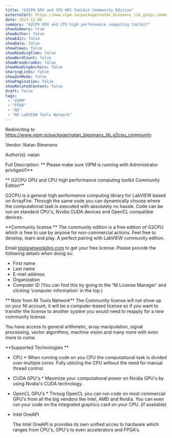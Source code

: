 ```yaml
---
title: "G2CPU GPU and CPU HPC Toolkit Community Edition"
externalUrl: https://www.vipm.io/package/natan_biesmans_lib_g2cpu_community
date: 2023-12-06
summary: "G2CPU GPU and CPU high performance computing toolkit"
showSummary: true
showAuthor: false
showEdit: false
showData: false
showViews: false
showReadingTime: false
showWordCount: false
showBreadcrumbs: false
showHeadingAnchors: false
sharingLinks: false
showZenMode: false
showPagination: false
showRelatedContent: false
draft: false
tags:
 - "VIPM"
 - "FPGA"
 - "NI"
 - "NI LabVIEW Tools Network"
---
```


Redirecting to https://www.vipm.io/package/natan_biesmans_lib_g2cpu_community

Vendor: Natan Biesmans

Author(s): natan
 
Full Description:
** Please make sure VIPM is running with Administrator privliges!!!**

** G2CPU GPU and CPU high performance computing toolkit Community Edition**

G2CPU is a general high performance computing library for LabVIEW based on ArrayFire.
Through the same code you can dynamically choose where the computational task is executed with absolutely no hassle. Code can be run on standard CPU's, Nvidia CUDA devices and OpenCL compatible devices.

**Community license **
The community edition is a free edition of G2CPU which is free to use by anyone for non-commercial actions.
Feel free to develop, learn and play. A perfect pairing with LabVIEW community edition.

Email toolsnetwork@ni.com to get your free license. 
Please provide the following details when doing so:
- First name
- Last name
- E-mail address
- Organization
- Computer ID (You can find this by going to the 'NI License Manager' and clicking 'computer information' in the top.)

** Note from NI Tools Network**
The Community license will not show up on your NI account, it will be a computer-based license so if you want to transfer the license to another system you would need to reapply for a new community license.

You have access to general arithmetic, array manipulation, signal processing, vector algorithms, machine vision and many more with even more to come.

**Supported Technologies **
* CPU *
When running code on you CPU the computational task is divided over multiple cores. Fully utilizing the CPU without the need for manual thread control.

* CUDA GPU's *
Maximize your computational power on Nvidia GPU's by using Nvidia's CUDA technology. 

* OpenCL GPU's *
Throug OpenCL you can run code on most commercial GPU's from all the big vendors like Intel, AMD and Nvidia. You can even run your code on the integrated graphics card on your CPU. (if available)

* Intel OneAPI </li>
	The Intel OneAPI is provides its own unified acces to hardware which ranges from CPU's, GPU's to even accelerators and FPGA's.